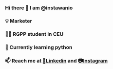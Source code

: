 ### Hi there 👋 I am @instawanio

### 💡 Marketer
### 👨‍🎓 RGPP student in CEU
### 🌱 Currently learning python
### 📫 Reach me at [🔗Linkedin](https://www.linkedin.com/in/ivan-ivanov-285492267?utm_source=share&utm_campaign=share_via&utm_content=profile&utm_medium=ios_app) and [📷Instagram](https://www.instagram.com/instawanio/?hl=en)

